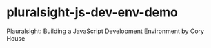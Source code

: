 # pluralsight-js-dev-env-demo
Plauralsight:  Building a JavaScript Development Environment by Cory House
